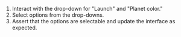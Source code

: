 1. Interact with the drop-down for "Launch" and "Planet color."
2. Select options from the drop-downs.
3. Assert that the options are selectable and update the interface as expected.